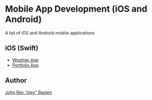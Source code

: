# Mobile App Development (iOS and Android)
A list of iOS and Android mobile applications

## iOS (Swift)
- [Weather App](https://github.com/jreybaylen/mobile-app-development/tree/main/WeatherSwiftUIApp)
- [Portfolio App](https://github.com/jreybaylen/mobile-app-development/tree/main/PortfolioSwiftUIApp)

## Author
[John Rey "Jrey" Baylen](https://github.com/jreybaylen)